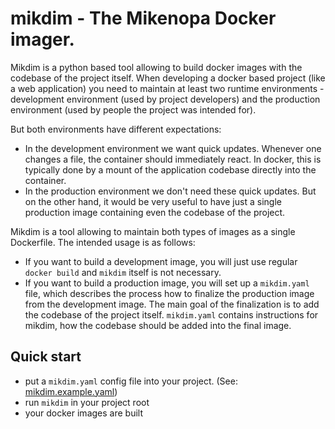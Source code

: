 # mikdim - The Mikenopa Docker imager.

Mikdim is a python based tool allowing to build docker images with the codebase of the project itself. When developing a docker based project (like a web application)
you need to maintain at least two runtime environments - development environment (used by project developers) and the production environment (used by people the project
was intended for).

But both environments have different expectations:
* In the development environment we want quick updates. Whenever one changes a file, the container should immediately react. In docker, this is typically done by a mount
  of the application codebase directly into the container.
* In the production environment we don't need these quick updates. But on the other hand, it would be very useful to have just a single production image containing
  even the codebase of the project.

Mikdim is a tool allowing to maintain both types of images as a single Dockerfile. The intended usage is as follows:

* If you want to build a development image, you will just use regular `docker build` and `mikdim` itself is not necessary.
* If you want to build a production image, you will set up a `mikdim.yaml` file, which describes the process how to finalize the production image from the development image.
  The main goal of the finalization is to add the codebase of the project itself. `mikdim.yaml` contains instructions for mikdim, how the codebase should be added into the final image.

## Quick start

* put a `mikdim.yaml` config file into your project. (See: [mikdim.example.yaml](mikdim.example.yaml))
* run `mikdim` in your project root
* your docker images are built
